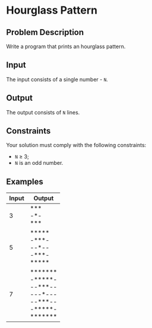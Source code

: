 # Hourglass Pattern

## Problem Description

Write a program that prints an hourglass pattern.

## Input

The input consists of a single number - `N`.

## Output

The output consists of `N` lines.

## Constraints

Your solution must comply with the following constraints:

- `N` ≥ 3;
- `N` is an odd number.

## Examples

|Input|Output|
|-|-|
|3|\*\*\*<br />-\*-<br />\*\*\*|
|5|\*\*\*\*\*<br />-\*\*\*-<br />--\*--<br />-\*\*\*-<br />\*\*\*\*\*|
|7|\*\*\*\*\*\*\*<br />-\*\*\*\*\*-<br />--\*\*\*--<br />---\*---<br />--\*\*\*--<br />-\*\*\*\*\*-<br />\*\*\*\*\*\*\*